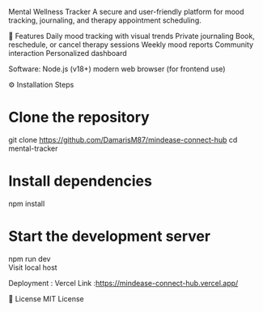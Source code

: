Mental Wellness Tracker
A secure and user-friendly platform for mood tracking, journaling, and therapy appointment scheduling.

🌟 Features
Daily mood tracking with visual trends
Private journaling
Book, reschedule, or cancel therapy sessions
Weekly mood reports
Community interaction
Personalized dashboard

Software:
Node.js (v18+)
modern web browser (for frontend use)

⚙️ Installation Steps
# Clone the repository
git clone https://github.com/DamarisM87/mindease-connect-hub
cd mental-tracker

# Install dependencies
npm install     

# Start the development server
npm run dev     
Visit local host


Deployment :
Vercel Link :https://mindease-connect-hub.vercel.app/

📄 License
MIT License

